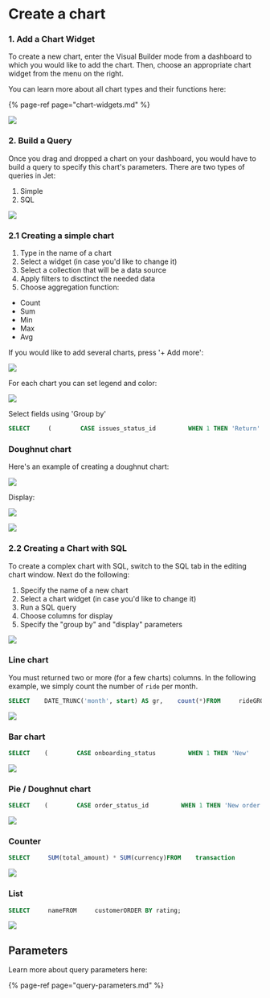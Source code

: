 # Create a chart

### 1. Add a Chart Widget

To create a new chart, enter the Visual Builder mode from a dashboard to which you would like to add the chart. Then, choose an appropriate chart widget from the menu on the right. 

You can learn more about all chart types and their functions here:

{% page-ref page="chart-widgets.md" %}

![](../../.gitbook/assets/image%20%28139%29.png)

### 2. Build a Query

Once you drag and dropped a chart on your dashboard, you would have to build a query to specify this chart's parameters. There are two types of queries in Jet:

1. Simple 
2. SQL

![](../../.gitbook/assets/image%20%2830%29.png)

### 2.1 Creating a simple chart

1. Type in the name of a chart 
2. Select a widget \(in case you'd like to change it\)
3. Select a collection that will be a data source
4. Apply filters to disctinct the needed data
5. Choose aggregation function: 

* Count
* Sum
* Min
* Max
* Avg

If you would like to add several charts, press '+ Add more':

![](../../.gitbook/assets/image%20%2850%29.png)

For each chart you can set legend and color:

![](../../.gitbook/assets/image%20%28166%29.png)

Select fields using 'Group by' 

```sql
SELECT     (        CASE issues_status_id         WHEN 1 THEN 'Return'         WHEN 2 THEN 'Refund'         WHEN 3 THEN 'Out of stock'        END    ) AS gr,     COUNT(*) FROM    issuesGROUP BY grORDER BY gr;
```

### Doughnut chart

Here's an example of creating a doughnut chart:

![](../../.gitbook/assets/image%20%28232%29.png)

Display:

![](../../.gitbook/assets/image%20%28197%29.png)

![](../../.gitbook/assets/image%20%2825%29.png)



### 2.2 Creating a Chart with SQL

To create a complex chart with SQL, switch to the SQL tab in the editing chart window. Next do the following:

1. Specify the name of a new chart
2. Select a chart widget \(in case you'd like to change it\)
3. Run a SQL query 
4. Choose columns for display
5. Specify the "group by" and "display" parameters

![](../../.gitbook/assets/image%20%28275%29.png)

### Line chart

You must returned two or more \(for a few charts\) columns. In the following example, we simply count the number of `ride` per month.

```sql
SELECT    DATE_TRUNC('month', start) AS gr,    count(*)FROM     rideGROUP BY grORDER BY gr;
```

![](../../.gitbook/assets/image%20%28187%29.png)



### Bar chart

```sql
SELECT    (        CASE onboarding_status         WHEN 1 THEN 'New'         WHEN 2 THEN 'Review'         WHEN 3 THEN 'Activated'         WHEN 4 THEN 'Rejected'         END    ) AS gr,    COUNT(id)FROM    driver_onboardingGROUP BY grORDER BY gr DESC;
```

![](../../.gitbook/assets/image%20%28155%29.png)

### Pie / Doughnut chart

```sql
SELECT    (        CASE order_status_id         WHEN 1 THEN 'New order'         WHEN 2 THEN 'In Progress'         WHEN 3 THEN 'Delivired'        END    ) AS gr,     COUNT(id) FROM    order_historyGROUP BY grORDER BY gr;
```

![](../../.gitbook/assets/image%20%2877%29.png)

### Counter

```sql
SELECT     SUM(total_amount) * SUM(currency)FROM    transaction
```

![](../../.gitbook/assets/image%20%2876%29.png)

### List

```sql
SELECT     nameFROM     customerORDER BY rating;
```

![](../../.gitbook/assets/image%20%28164%29.png)

## Parameters

Learn more about query parameters here:

{% page-ref page="query-parameters.md" %}

